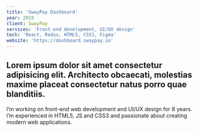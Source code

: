 ```yaml
---
title: 'SwayPay Dashboard'
year: 2019
client: SwayPay
services: 'Front-end development, UI/UX design'
tech: 'React, Redux, HTML5, CSS3, Figma'
website: 'https://dashboard.swaypay.io'
---
```


## Lorem ipsum dolor sit amet consectetur adipisicing elit. Architecto obcaecati, molestias maxime placeat consectetur natus porro quae blanditiis.

I’m working on front-end web development and UI/UX design for 8 years. I’m experienced in HTML5, JS and CSS3 and passionate about creating modern web applications.